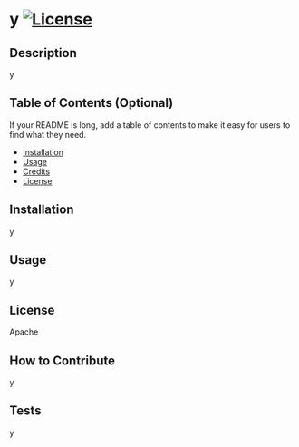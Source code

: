 # y [![License](https://img.shields.io/badge/License-Apache_2.0-blue.svg)](https://opensource.org/licenses/Apache-2.0)

## Description
y

## Table of Contents (Optional)
If your README is long, add a table of contents to make it easy for users to find what they need.

- [Installation](#installation)
- [Usage](#usage)
- [Credits](#credits)
- [License](#license)

## Installation
y

## Usage
y

## License
Apache

## How to Contribute
y

## Tests
y
  
